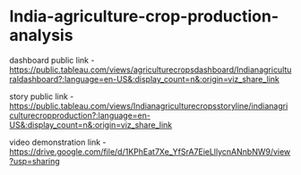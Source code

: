 # India-agriculture-crop-production-analysis

dashboard public link - https://public.tableau.com/views/agriculturecropsdashboard/Indianagriculturaldashboard?:language=en-US&:display_count=n&:origin=viz_share_link

story public link - https://public.tableau.com/views/Indianagriculturecropsstoryline/indianagriculturecropproduction?:language=en-US&:display_count=n&:origin=viz_share_link

video demonstration link - https://drive.google.com/file/d/1KPhEat7Xe_YfSrA7EieLllycnANnbNW9/view?usp=sharing
